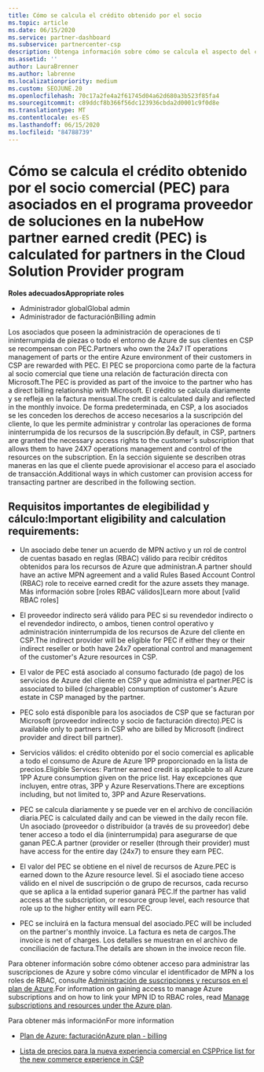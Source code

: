 ```yaml
---
title: Cómo se calcula el crédito obtenido por el socio
ms.topic: article
ms.date: 06/15/2020
ms.service: partner-dashboard
ms.subservice: partnercenter-csp
description: Obtenga información sobre cómo se calcula el aspecto del crédito de los asociados (PEC) del plan de Azure. Esto incluye los requisitos de idoneidad para asociados y proveedores indirectos.
ms.assetid: ''
author: LauraBrenner
ms.author: labrenne
ms.localizationpriority: medium
ms.custom: SEOJUNE.20
ms.openlocfilehash: 70c17a2fe4a2f61745d04a62d680a3b523f85fa4
ms.sourcegitcommit: c89ddcf8b366f56dc123936cbda2d0001c9f0d8e
ms.translationtype: MT
ms.contentlocale: es-ES
ms.lasthandoff: 06/15/2020
ms.locfileid: "84788739"
---
```

# <a name="how-partner-earned-credit-pec-is-calculated-for-partners-in-the-cloud-solution-provider-program"></a><span data-ttu-id="d1c3b-104">Cómo se calcula el crédito obtenido por el socio comercial (PEC) para asociados en el programa proveedor de soluciones en la nube</span><span class="sxs-lookup"><span data-stu-id="d1c3b-104">How partner earned credit (PEC) is calculated for partners in the Cloud Solution Provider program</span></span>

<span data-ttu-id="d1c3b-105">**Roles adecuados**</span><span class="sxs-lookup"><span data-stu-id="d1c3b-105">**Appropriate roles**</span></span>

- <span data-ttu-id="d1c3b-106">Administrador global</span><span class="sxs-lookup"><span data-stu-id="d1c3b-106">Global admin</span></span>
- <span data-ttu-id="d1c3b-107">Administrador de facturación</span><span class="sxs-lookup"><span data-stu-id="d1c3b-107">Billing admin</span></span>

<span data-ttu-id="d1c3b-108">Los asociados que poseen la administración de operaciones de ti ininterrumpida de piezas o todo el entorno de Azure de sus clientes en CSP se recompensan con PEC.</span><span class="sxs-lookup"><span data-stu-id="d1c3b-108">Partners who own the 24x7 IT operations management of parts or the entire Azure environment of their customers in CSP are rewarded with PEC.</span></span> <span data-ttu-id="d1c3b-109">El PEC se proporciona como parte de la factura al socio comercial que tiene una relación de facturación directa con Microsoft.</span><span class="sxs-lookup"><span data-stu-id="d1c3b-109">The PEC is provided as part of the invoice to the partner who has a direct billing relationship with Microsoft.</span></span> <span data-ttu-id="d1c3b-110">El crédito se calcula diariamente y se refleja en la factura mensual.</span><span class="sxs-lookup"><span data-stu-id="d1c3b-110">The credit is calculated daily and reflected in the monthly invoice.</span></span> <span data-ttu-id="d1c3b-111">De forma predeterminada, en CSP, a los asociados se les conceden los derechos de acceso necesarios a la suscripción del cliente, lo que les permite administrar y controlar las operaciones de forma ininterrumpida de los recursos de la suscripción.</span><span class="sxs-lookup"><span data-stu-id="d1c3b-111">By default, in CSP, partners are granted the necessary access rights to the customer's subscription that allows them to have 24X7 operations management and control of the resources on the subscription.</span></span> <span data-ttu-id="d1c3b-112">En la sección siguiente se describen otras maneras en las que el cliente puede aprovisionar el acceso para el asociado de transacción.</span><span class="sxs-lookup"><span data-stu-id="d1c3b-112">Additional ways in which customer can provision access for transacting partner are described in the following section.</span></span>


## <a name="important-eligibility-and-calculation-requirements"></a><span data-ttu-id="d1c3b-113">Requisitos importantes de elegibilidad y cálculo:</span><span class="sxs-lookup"><span data-stu-id="d1c3b-113">Important eligibility and calculation requirements:</span></span>

- <span data-ttu-id="d1c3b-114">Un asociado debe tener un acuerdo de MPN activo y un rol de control de cuentas basado en reglas (RBAC) válido para recibir créditos obtenidos para los recursos de Azure que administran.</span><span class="sxs-lookup"><span data-stu-id="d1c3b-114">A partner should have an active MPN agreement and a valid Rules Based Account Control (RBAC) role to receive earned credit for the azure assets they manage.</span></span> <span data-ttu-id="d1c3b-115">Más información sobre [roles RBAC válidos]</span><span class="sxs-lookup"><span data-stu-id="d1c3b-115">Learn more about [valid RBAC roles]</span></span>

- <span data-ttu-id="d1c3b-116">El proveedor indirecto será válido para PEC si su revendedor indirecto o el revendedor indirecto, o ambos, tienen control operativo y administración ininterrumpida de los recursos de Azure del cliente en CSP.</span><span class="sxs-lookup"><span data-stu-id="d1c3b-116">The indirect provider will be eligible for PEC if either they or their indirect reseller or both have 24x7 operational control and management of the customer's Azure resources in CSP.</span></span>

- <span data-ttu-id="d1c3b-117">El valor de PEC está asociado al consumo facturado (de pago) de los servicios de Azure del cliente en CSP y que administra el partner.</span><span class="sxs-lookup"><span data-stu-id="d1c3b-117">PEC is associated to billed (chargeable) consumption of customer's Azure estate in CSP managed by the partner.</span></span> 

- <span data-ttu-id="d1c3b-118">PEC solo está disponible para los asociados de CSP que se facturan por Microsoft (proveedor indirecto y socio de facturación directo).</span><span class="sxs-lookup"><span data-stu-id="d1c3b-118">PEC is available only to partners in CSP who are billed by Microsoft (indirect provider and direct bill partner).</span></span>

- <span data-ttu-id="d1c3b-119">Servicios válidos: el crédito obtenido por el socio comercial es aplicable a todo el consumo de Azure de Azure 1PP proporcionado en la lista de precios.</span><span class="sxs-lookup"><span data-stu-id="d1c3b-119">Eligible Services: Partner earned credit is applicable to all Azure 1PP Azure consumption given on the price list.</span></span> <span data-ttu-id="d1c3b-120">Hay excepciones que incluyen, entre otras, 3PP y Azure Reservations.</span><span class="sxs-lookup"><span data-stu-id="d1c3b-120">There are exceptions including, but not limited to, 3PP and Azure Reservations.</span></span>

- <span data-ttu-id="d1c3b-121">PEC se calcula diariamente y se puede ver en el archivo de conciliación diaria.</span><span class="sxs-lookup"><span data-stu-id="d1c3b-121">PEC is calculated daily and can be viewed in the daily recon file.</span></span> <span data-ttu-id="d1c3b-122">Un asociado (proveedor o distribuidor (a través de su proveedor) debe tener acceso a todo el día (ininterrumpida) para asegurarse de que ganan PEC.</span><span class="sxs-lookup"><span data-stu-id="d1c3b-122">A partner (provider or reseller (through their provider) must have access for the entire day (24x7) to ensure they earn PEC.</span></span>

- <span data-ttu-id="d1c3b-123">El valor del PEC se obtiene en el nivel de recursos de Azure.</span><span class="sxs-lookup"><span data-stu-id="d1c3b-123">PEC is earned down to the Azure resource level.</span></span> <span data-ttu-id="d1c3b-124">Si el asociado tiene acceso válido en el nivel de suscripción o de grupo de recursos, cada recurso que se aplica a la entidad superior ganará PEC.</span><span class="sxs-lookup"><span data-stu-id="d1c3b-124">If the partner has valid access at the subscription, or resource group level, each resource that role up to the higher entity will earn PEC.</span></span> 

- <span data-ttu-id="d1c3b-125">PEC se incluirá en la factura mensual del asociado.</span><span class="sxs-lookup"><span data-stu-id="d1c3b-125">PEC will be included on the partner's monthly invoice.</span></span> <span data-ttu-id="d1c3b-126">La factura es neta de cargos.</span><span class="sxs-lookup"><span data-stu-id="d1c3b-126">The invoice is net of charges.</span></span> <span data-ttu-id="d1c3b-127">Los detalles se muestran en el archivo de conciliación de factura.</span><span class="sxs-lookup"><span data-stu-id="d1c3b-127">The details are shown in the invoice recon file.</span></span>

<span data-ttu-id="d1c3b-128">Para obtener información sobre cómo obtener acceso para administrar las suscripciones de Azure y sobre cómo vincular el identificador de MPN a los roles de RBAC, consulte [Administración de suscripciones y recursos en el plan de Azure](azure-plan-manage.md).</span><span class="sxs-lookup"><span data-stu-id="d1c3b-128">For information on gaining access to manage Azure subscriptions and on how to link your MPN ID to RBAC roles, read [Manage subscriptions and resources under the Azure plan](azure-plan-manage.md).</span></span>

<span data-ttu-id="d1c3b-129">Para obtener más información</span><span class="sxs-lookup"><span data-stu-id="d1c3b-129">For more information</span></span>

- [<span data-ttu-id="d1c3b-130">Plan de Azure: facturación</span><span class="sxs-lookup"><span data-stu-id="d1c3b-130">Azure plan - billing</span></span>](azure-plan-billing.md)

- [<span data-ttu-id="d1c3b-131">Lista de precios para la nueva experiencia comercial en CSP</span><span class="sxs-lookup"><span data-stu-id="d1c3b-131">Price list for the new commerce experience in CSP </span></span>](azure-plan-price-list.md)